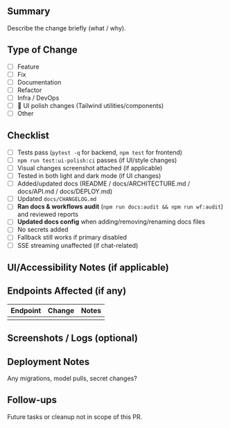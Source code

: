 ## Summary
Describe the change briefly (what / why).

## Type of Change
- [ ] Feature
- [ ] Fix
- [ ] Documentation
- [ ] Refactor
- [ ] Infra / DevOps
- [ ] 🎨 UI polish changes (Tailwind utilities/components)
- [ ] Other

## Checklist
- [ ] Tests pass (`pytest -q` for backend, `npm test` for frontend)
- [ ] `npm run test:ui-polish:ci` passes (if UI/style changes)
- [ ] Visual changes screenshot attached (if applicable)
- [ ] Tested in both light and dark mode (if UI changes)
- [ ] Added/updated docs (README / docs/ARCHITECTURE.md / docs/API.md / docs/DEPLOY.md)
- [ ] Updated `docs/CHANGELOG.md`
- [ ] **Ran docs & workflows audit** (`npm run docs:audit && npm run wf:audit`) and reviewed reports
- [ ] **Updated docs config** when adding/removing/renaming docs files
- [ ] No secrets added
- [ ] Fallback still works if primary disabled
- [ ] SSE streaming unaffected (if chat-related)

## UI/Accessibility Notes (if applicable)
<!-- Anything to watch for: animations, motion-reduced fallbacks, contrast, keyboard navigation? -->

## Endpoints Affected (if any)
| Endpoint | Change | Notes |
|----------|--------|-------|
|          |        |       |

## Screenshots / Logs (optional)

## Deployment Notes
Any migrations, model pulls, secret changes?

## Follow-ups
Future tasks or cleanup not in scope of this PR.
